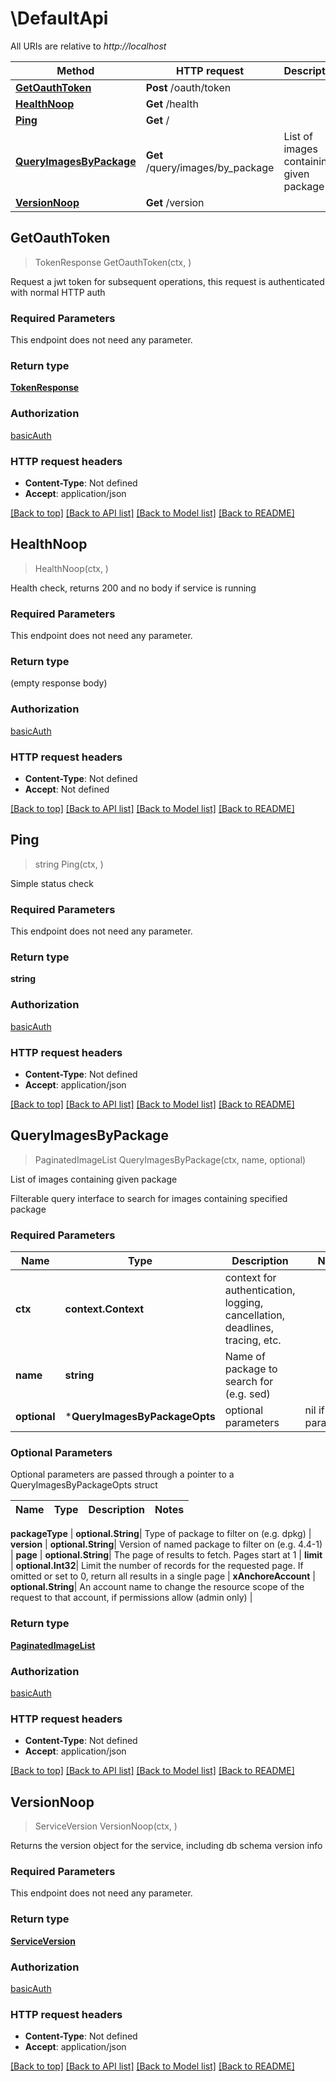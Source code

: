 # \DefaultApi

All URIs are relative to *http://localhost*

Method | HTTP request | Description
------------- | ------------- | -------------
[**GetOauthToken**](DefaultApi.md#GetOauthToken) | **Post** /oauth/token | 
[**HealthNoop**](DefaultApi.md#HealthNoop) | **Get** /health | 
[**Ping**](DefaultApi.md#Ping) | **Get** / | 
[**QueryImagesByPackage**](DefaultApi.md#QueryImagesByPackage) | **Get** /query/images/by_package | List of images containing given package
[**VersionNoop**](DefaultApi.md#VersionNoop) | **Get** /version | 



## GetOauthToken

> TokenResponse GetOauthToken(ctx, )



Request a jwt token for subsequent operations, this request is authenticated with normal HTTP auth

### Required Parameters

This endpoint does not need any parameter.

### Return type

[**TokenResponse**](TokenResponse.md)

### Authorization

[basicAuth](../README.md#basicAuth)

### HTTP request headers

- **Content-Type**: Not defined
- **Accept**: application/json

[[Back to top]](#) [[Back to API list]](../README.md#documentation-for-api-endpoints)
[[Back to Model list]](../README.md#documentation-for-models)
[[Back to README]](../README.md)


## HealthNoop

> HealthNoop(ctx, )



Health check, returns 200 and no body if service is running

### Required Parameters

This endpoint does not need any parameter.

### Return type

 (empty response body)

### Authorization

[basicAuth](../README.md#basicAuth)

### HTTP request headers

- **Content-Type**: Not defined
- **Accept**: Not defined

[[Back to top]](#) [[Back to API list]](../README.md#documentation-for-api-endpoints)
[[Back to Model list]](../README.md#documentation-for-models)
[[Back to README]](../README.md)


## Ping

> string Ping(ctx, )



Simple status check

### Required Parameters

This endpoint does not need any parameter.

### Return type

**string**

### Authorization

[basicAuth](../README.md#basicAuth)

### HTTP request headers

- **Content-Type**: Not defined
- **Accept**: application/json

[[Back to top]](#) [[Back to API list]](../README.md#documentation-for-api-endpoints)
[[Back to Model list]](../README.md#documentation-for-models)
[[Back to README]](../README.md)


## QueryImagesByPackage

> PaginatedImageList QueryImagesByPackage(ctx, name, optional)

List of images containing given package

Filterable query interface to search for images containing specified package

### Required Parameters


Name | Type | Description  | Notes
------------- | ------------- | ------------- | -------------
**ctx** | **context.Context** | context for authentication, logging, cancellation, deadlines, tracing, etc.
**name** | **string**| Name of package to search for (e.g. sed) | 
 **optional** | ***QueryImagesByPackageOpts** | optional parameters | nil if no parameters

### Optional Parameters

Optional parameters are passed through a pointer to a QueryImagesByPackageOpts struct


Name | Type | Description  | Notes
------------- | ------------- | ------------- | -------------

 **packageType** | **optional.String**| Type of package to filter on (e.g. dpkg) | 
 **version** | **optional.String**| Version of named package to filter on (e.g. 4.4-1) | 
 **page** | **optional.String**| The page of results to fetch. Pages start at 1 | 
 **limit** | **optional.Int32**| Limit the number of records for the requested page. If omitted or set to 0, return all results in a single page | 
 **xAnchoreAccount** | **optional.String**| An account name to change the resource scope of the request to that account, if permissions allow (admin only) | 

### Return type

[**PaginatedImageList**](PaginatedImageList.md)

### Authorization

[basicAuth](../README.md#basicAuth)

### HTTP request headers

- **Content-Type**: Not defined
- **Accept**: application/json

[[Back to top]](#) [[Back to API list]](../README.md#documentation-for-api-endpoints)
[[Back to Model list]](../README.md#documentation-for-models)
[[Back to README]](../README.md)


## VersionNoop

> ServiceVersion VersionNoop(ctx, )



Returns the version object for the service, including db schema version info

### Required Parameters

This endpoint does not need any parameter.

### Return type

[**ServiceVersion**](ServiceVersion.md)

### Authorization

[basicAuth](../README.md#basicAuth)

### HTTP request headers

- **Content-Type**: Not defined
- **Accept**: application/json

[[Back to top]](#) [[Back to API list]](../README.md#documentation-for-api-endpoints)
[[Back to Model list]](../README.md#documentation-for-models)
[[Back to README]](../README.md)

